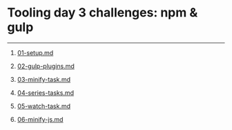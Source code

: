 # Tooling day 3 challenges: npm & gulp

---

1) [01-setup.md](01-setup.md)

1) [02-gulp-plugins.md](02-gulp-plugins.md)

1) [03-minify-task.md](03-minify-task.md)

1) [04-series-tasks.md](04-series-tasks.md)

1) [05-watch-task.md](05-watch-task.md)

1) [06-minify-js.md](06-minify-js.md)